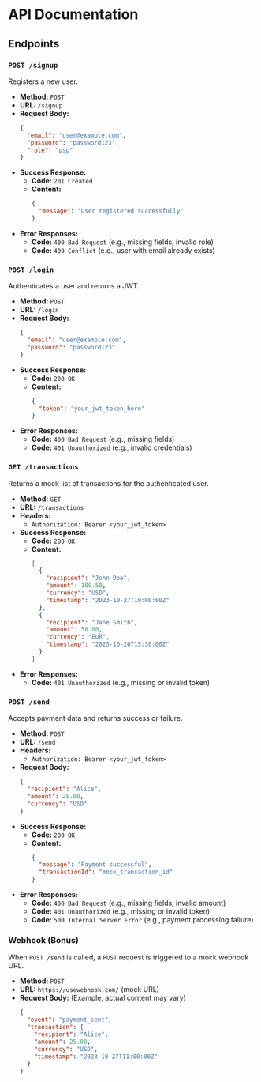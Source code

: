 # API Documentation

## Endpoints

### `POST /signup`

Registers a new user.

- **Method:** `POST`
- **URL:** `/signup`
- **Request Body:**
  ```json
  {
    "email": "user@example.com",
    "password": "password123",
    "role": "psp"
  }
  ```
- **Success Response:**
  - **Code:** `201 Created`
  - **Content:**
    ```json
    {
      "message": "User registered successfully"
    }
    ```
- **Error Responses:**
  - **Code:** `400 Bad Request` (e.g., missing fields, invalid role)
  - **Code:** `409 Conflict` (e.g., user with email already exists)

### `POST /login`

Authenticates a user and returns a JWT.

- **Method:** `POST`
- **URL:** `/login`
- **Request Body:**
  ```json
  {
    "email": "user@example.com",
    "password": "password123"
  }
  ```
- **Success Response:**
  - **Code:** `200 OK`
  - **Content:**
    ```json
    {
      "token": "your_jwt_token_here"
    }
    ```
- **Error Responses:**
  - **Code:** `400 Bad Request` (e.g., missing fields)
  - **Code:** `401 Unauthorized` (e.g., invalid credentials)

### `GET /transactions`

Returns a mock list of transactions for the authenticated user.

- **Method:** `GET`
- **URL:** `/transactions`
- **Headers:**
  - `Authorization: Bearer <your_jwt_token>`
- **Success Response:**
  - **Code:** `200 OK`
  - **Content:**
    ```json
    [
      {
        "recipient": "John Doe",
        "amount": 100.50,
        "currency": "USD",
        "timestamp": "2023-10-27T10:00:00Z"
      },
      {
        "recipient": "Jane Smith",
        "amount": 50.00,
        "currency": "EUR",
        "timestamp": "2023-10-26T15:30:00Z"
      }
    ]
    ```
- **Error Responses:**
  - **Code:** `401 Unauthorized` (e.g., missing or invalid token)

### `POST /send`

Accepts payment data and returns success or failure.

- **Method:** `POST`
- **URL:** `/send`
- **Headers:**
  - `Authorization: Bearer <your_jwt_token>`
- **Request Body:**
  ```json
  {
    "recipient": "Alice",
    "amount": 25.00,
    "currency": "USD"
  }
  ```
- **Success Response:**
  - **Code:** `200 OK`
  - **Content:**
    ```json
    {
      "message": "Payment successful",
      "transactionId": "mock_transaction_id"
    }
    ```
- **Error Responses:**
  - **Code:** `400 Bad Request` (e.g., missing fields, invalid amount)
  - **Code:** `401 Unauthorized` (e.g., missing or invalid token)
  - **Code:** `500 Internal Server Error` (e.g., payment processing failure)

### Webhook (Bonus)

When `POST /send` is called, a `POST` request is triggered to a mock webhook URL.

- **Method:** `POST`
- **URL:** `https://usewebhook.com/` (mock URL)
- **Request Body:** (Example, actual content may vary)
  ```json
  {
    "event": "payment_sent",
    "transaction": {
      "recipient": "Alice",
      "amount": 25.00,
      "currency": "USD",
      "timestamp": "2023-10-27T11:00:00Z"
    }
  }
  ```
